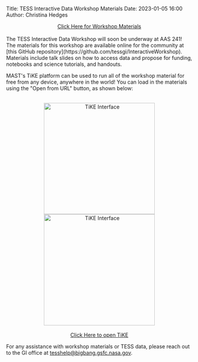 Title: TESS Interactive Data Workshop Materials
Date: 2023-01-05 16:00
Author: Christina Hedges

<center><a href="https://github.com/tessgi/InteractiveWorkshop" class="btn btn-primary btn-md active" role="button" aria-pressed="true">Click Here for Workshop Materials</a></center>
<br>
The TESS Interactive Data Workshop will soon be underway at AAS 241! The materials for this workshop are available online for the community at [this GitHub repository](https://github.com/tessgi/InteractiveWorkshop). Materials include talk slides on how to access data and propose for funding, notebooks and science tutorials, and handouts. 

<br>

MAST's TiKE platform can be used to run all of the workshop material for free from any device, anywhere in the world! You can load in the materials using the "Open from URL" button, as shown below:

<br>

<center><img src="images/tike_screenshot1.png" alt="TiKE Interface" style="width:300px;"/>
<img src="images/tike_screenshot2.png" alt="TiKE Interface" style="width:300px;"/></center>

<br>

<center><a href="https://timeseries.science.stsci.edu/" class="btn btn-success btn-md active" role="button" aria-pressed="true">Click Here to open TiKE</a></center>


For any assistance with workshop materials or TESS data, please reach out to the GI office at [tesshelp@bigbang.gsfc.nasa.gov](tesshelp@bigbang.gsfc.nasa.gov).